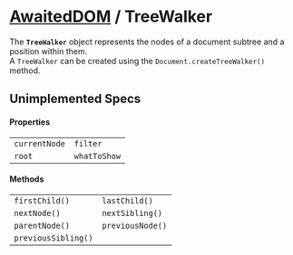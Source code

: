 # [AwaitedDOM](../basic-client/awaited-dom) <span>/</span> TreeWalker

<div class='overview'>The <strong><code>TreeWalker</code></strong> object represents the nodes of a document subtree and a position within them.</div>

<div class='overview'>A <code>TreeWalker</code> can be created using the <code>Document.createTreeWalker()</code> method.</div>

## Unimplemented Specs

#### Properties

|     |     |
| --- | --- |
| `currentNode` | `filter` |
| `root` | `whatToShow` |

#### Methods

|     |     |
| --- | --- |
| `firstChild()` | `lastChild()` |
| `nextNode()` | `nextSibling()` |
| `parentNode()` | `previousNode()` |
| `previousSibling()` |  |

